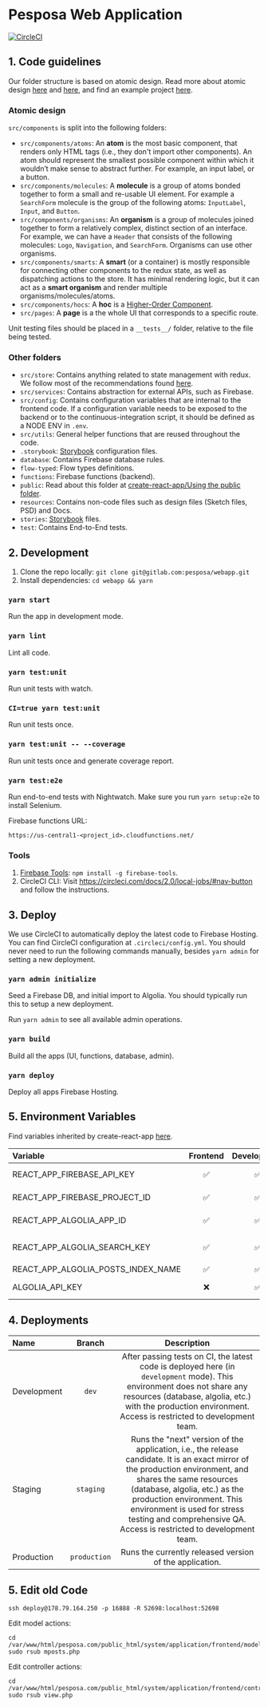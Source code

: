 # Pesposa Web Application

[![CircleCI](https://circleci.com/bb/pesposa/webapp.svg?style=svg&circle-token=672fc70422242f2252d394f0f1a33ef08a27e830)](https://circleci.com/bb/pesposa/webapp)

## 1. Code guidelines
Our folder structure is based on atomic design. Read more about atomic design [here](http://bradfrost.com/blog/post/atomic-web-design/) and [here](https://medium.com/joeydinardo/a-brief-look-at-atomic-components-39cbe71d38b5), and find an example project [here](https://github.com/diegohaz/arc).

### Atomic design
`src/components` is split into the following folders:

- `src/components/atoms`: An **atom** is the most basic component, that renders only HTML tags (i.e., they don't import other components). An atom should represent the smallest possible component within which it wouldn’t make sense to abstract further. For example, an input label, or a button.
- `src/components/molecules`: A **molecule** is a group of atoms bonded together to form a small and re-usable UI element. For example a `SearchForm` molecule is the group of the following atoms: `InputLabel`, `Input`, and `Button`.
- `src/components/organisms`: An **organism** is a group of molecules joined together to form a relatively complex, distinct section of an interface. For example, we can have a `Header` that consists of the following molecules: `Logo`, `Navigation`, and `SearchForm`. Organisms can use other organisms.
- `src/components/smarts`: A **smart** (or a container) is mostly responsible for connecting other components to the redux state, as well as dispatching actions to the store. It has minimal rendering logic, but it can act as a **smart organism** and render multiple organisms/molecules/atoms.
- `src/components/hocs`: A **hoc** is a [Higher-Order Component](https://reactjs.org/docs/higher-order-components.html).
- `src/pages`: A **page** is a the whole UI that corresponds to a specific route.

Unit testing files should be placed in a `__tests__/` folder, relative to the file being tested.

### Other folders
- `src/store`: Contains anything related to state management with redux. We follow most of the recommendations found [here](https://hackernoon.com/redux-step-by-step-a-simple-and-robust-workflow-for-real-life-apps-1fdf7df46092).
- `src/services`: Contains abstraction for external APIs, such as Firebase.
- `src/config`: Contains configuration variables that are internal to the frontend code. If a configuration variable needs to be exposed to the backend or to the continuous-integration script, it should be defined as a NODE ENV in `.env`.
- `src/utils`: General helper functions that are reused throughout the code.
- `.storybook`: [Storybook](https://github.com/storybooks/storybook) configuration files.
- `database`: Contains Firebase database rules.
- `flow-typed`: Flow types definitions.
- `functions`: Firebase functions (backend).
- `public`: Read about this folder at [create-react-app/Using the public folder](https://github.com/facebookincubator/create-react-app/blob/master/packages/react-scripts/template/README.md#using-the-public-folder).
- `resources`: Contains non-code files such as design files (Sketch files, PSD) and Docs.
- `stories`: [Storybook](https://github.com/storybooks/storybook) files.
- `test`: Contains End-to-End tests.

## 2. Development

1. Clone the repo locally: `git clone git@gitlab.com:pesposa/webapp.git`
2. Install dependencies: `cd webapp && yarn`

### `yarn start`
Run the app in development mode.

### `yarn lint`
Lint all code.

### `yarn test:unit`
Run unit tests with watch.

### `CI=true yarn test:unit`
Run unit tests once.

### `yarn test:unit -- --coverage`
Run unit tests once and generate coverage report.

### `yarn test:e2e`
Run end-to-end tests with Nightwatch. Make sure you run `yarn setup:e2e` to install Selenium.

Firebase functions URL:

```
https://us-central1-<project_id>.cloudfunctions.net/
```

### Tools
1. [Firebase Tools](https://github.com/firebase/firebase-tools): `npm install -g firebase-tools`.
2. CircleCI CLI: Visit https://circleci.com/docs/2.0/local-jobs/#nav-button and follow the instructions.

<!-- ### Data tools -->
<!-- - Seed Firebase DB: `yarn seed` -->
<!-- - Sync with legacy MySQL DB: http://localhost:3000/admin -->

## 3. Deploy
We use CircleCI to automatically deploy the latest code to Firebase Hosting. You can find CircleCI configuration at `.circleci/config.yml`. You should never need to run the following commands manually, besides `yarn admin` for setting a new deployment.

### `yarn admin initialize`
Seed a Firebase DB, and initial import to Algolia. You should typically run this to setup a new deployment.

Run `yarn admin` to see all available admin operations.

### `yarn build`
Build all the apps (UI, functions, database, admin).

### `yarn deploy`
Deploy all apps Firebase Hosting.

## 5. Environment Variables
Find variables inherited by create-react-app [here](https://github.com/facebookincubator/create-react-app/blob/master/packages/react-scripts/template/README.md#advanced-configuration).

Variable | Frontend | Development | Production | Usage
:--- | :---: | :---: | :---: | :---
REACT_APP_FIREBASE_API_KEY | :white_check_mark: | :white_check_mark: | :white_check_mark: | Firebase API key. Find Firebase setup instructions here: https://firebase.google.com/docs/storage/web/start.
REACT_APP_FIREBASE_PROJECT_ID | :white_check_mark: | :white_check_mark: | :white_check_mark: | Firebase Project ID. Instructions to locate the project ID here:https://support.google.com/cloud/answer/6158840?hl=en.
REACT_APP_ALGOLIA_APP_ID | :white_check_mark: | :white_check_mark: | :white_check_mark: | Algolia app ID. Find all your Algolia apps here: https://www.algolia.com/manage/applications.
REACT_APP_ALGOLIA_SEARCH_KEY | :white_check_mark: | :white_check_mark: | :white_check_mark: | Algolia search-only API key. Get this from this URL: `https://www.algolia.com/apps/<REACT_APP_ALGOLIA_APP_ID>/api-keys`.
REACT_APP_ALGOLIA_POSTS_INDEX_NAME | :white_check_mark: | :white_check_mark: | :white_check_mark: | Algolia index for Posts.
ALGOLIA_API_KEY | :x: | :white_check_mark: | :white_check_mark: | Algolia Admin API key. Should be kept secret (not to be used on the frontend).

## 4. Deployments
Name | Branch  | Description
:--- | :---: | :---:
Development | `dev` | After passing tests on CI, the latest code is deployed here (in `development` mode). This environment does not share any resources (database, algolia, etc.) with the production environment. Access is restricted to development team.
Staging | `staging` | Runs the "next" version of the application, i.e., the release candidate. It is an exact mirror of the production environment, and shares the same resources (database, algolia, etc.) as the production environment. This environment is used for stress testing and comprehensive QA. Access is restricted to development team.
Production | `production` | Runs the currently released version of the application.


## 5. Edit old Code

```
ssh deploy@178.79.164.250 -p 16888 -R 52698:localhost:52698
```

Edit model actions:

```
cd /var/www/html/pesposa.com/public_html/system/application/frontend/models
sudo rsub mposts.php
```

Edit controller actions:

```
cd /var/www/html/pesposa.com/public_html/system/application/frontend/controllers
sudo rsub view.php
```
